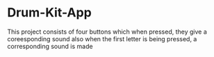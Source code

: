 # Drum-Kit-App
This project consists of four buttons which when pressed, they give a coreesponding sound
also when the first letter is being pressed, a corresponding sound is made
